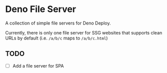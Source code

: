 # Deno File Server

A collection of simple file servers for Deno Deploy.

Currently, there is only one file server for SSG websites that supports clean
URLs by default (i.e. `/a/b/c` maps to `/a/b/c.html`)

## TODO
- [ ] Add a file server for SPA
